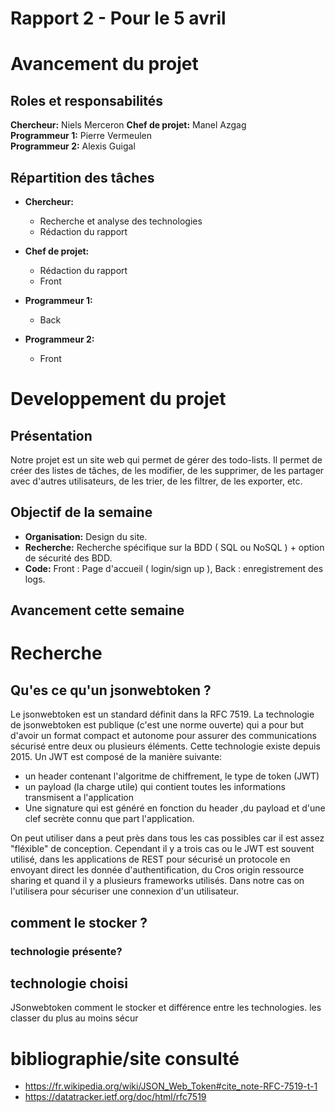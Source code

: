 # Rapport 2 - Pour le 5 avril

# Avancement du projet
## Roles et responsabilités
**Chercheur:** Niels Merceron 
**Chef de projet:** Manel Azgag   
**Programmeur 1:** Pierre Vermeulen  
**Programmeur 2:** Alexis Guigal 

## Répartition des tâches
- **Chercheur:** 
  - Recherche et analyse des technologies
  - Rédaction du rapport 

- **Chef de projet:**  
  - Rédaction du rapport 
  - Front

- **Programmeur 1:**  
  - Back 

- **Programmeur 2:**
  - Front
  
  
# Developpement du projet
## Présentation
Notre projet est un site web qui permet de gérer des todo-lists. Il permet de créer des listes de tâches, de les modifier, de les supprimer, de les partager avec d'autres utilisateurs, de les trier, de les filtrer, de les exporter, etc.  

## Objectif de la semaine
- **Organisation:** Design du site. 
- **Recherche:** Recherche spécifique sur la BDD ( SQL ou NoSQL ) + option de sécurité des BDD.
- **Code:** Front : Page d'accueil ( login/sign up ), Back : enregistrement des logs.

## Avancement cette semaine
  
  

# Recherche

## Qu'es ce qu'un jsonwebtoken ?

  Le jsonwebtoken est un standard définit dans la RFC 7519. 
  La technologie de jsonwebtoken est publique (c'est une norme ouverte) qui a pour but d'avoir un format compact et autonome pour assurer des communications sécurisé entre deux ou plusieurs éléments.
  Cette technologie existe depuis 2015.
  Un JWT est composé de la manière suivante:
  - un header contenant l'algoritme de chiffrement, le type de token (JWT)
  - un payload (la charge utile) qui contient toutes les informations transmisent a l'application
  - Une signature qui est généré en fonction du header ,du payload et d'une clef secrète connu que part l'application.

  On peut utiliser dans a peut près dans tous les cas possibles car il est assez "fléxible" de conception. Cependant il y a trois cas ou le JWT est souvent utilisé,
  dans les applications de REST pour sécurisé un protocole en envoyant direct les donnée d'authentification, du Cros origin ressource sharing et quand il y a plusieurs frameworks utilisés. 
  Dans notre cas on l'utilisera pour sécuriser une connexion d'un utilisateur.


## comment le stocker ?

### technologie présente?

## technologie choisi

JSonwebtoken comment le stocker et différence entre les technologies.
les classer du plus au moins sécur

# bibliographie/site consulté
  - https://fr.wikipedia.org/wiki/JSON_Web_Token#cite_note-RFC-7519-t-1
  - https://datatracker.ietf.org/doc/html/rfc7519